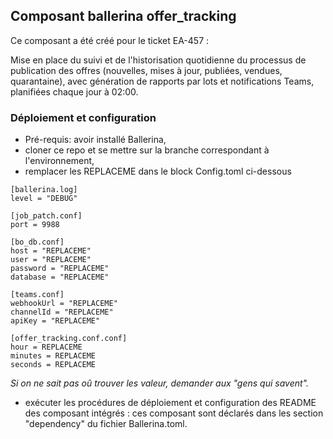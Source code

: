 ## Composant ballerina offer_tracking

Ce composant a été créé pour le ticket EA-457 : 

Mise en place du suivi et de l'historisation quotidienne du processus de publication des offres (nouvelles, mises à jour, publiées, vendues, quarantaine), 
avec génération de rapports par lots et notifications Teams, planifiées chaque jour à 02:00.


### Déploiement et configuration

* Pré-requis: avoir installé Ballerina,  
* cloner ce repo et se mettre sur la branche correspondant à l'environnement,
* remplacer les REPLACEME dans le block Config.toml ci-dessous
```
[ballerina.log]
level = "DEBUG"

[job_patch.conf]
port = 9988

[bo_db.conf]
host = "REPLACEME"
user = "REPLACEME"
password = "REPLACEME"
database = "REPLACEME"
 
[teams.conf]
webhookUrl = "REPLACEME"
channelId = "REPLACEME"
apiKey = "REPLACEME"

[offer_tracking.conf.conf]
hour = REPLACEME
minutes = REPLACEME
seconds = REPLACEME
```
_Si on ne sait pas oû trouver les valeur, demander aux "gens qui savent"._

* exécuter les procédures de déploiement et configuration des README des composant intégrés : ces composant sont déclarés dans les section "dependency" du fichier Ballerina.toml.
